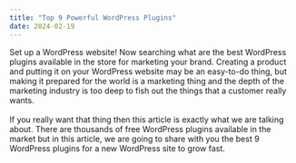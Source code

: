 ```yaml
---
title: "Top 9 Powerful WordPress Plugins"
date: 2024-02-19
---
```

Set up a WordPress website! Now searching what are the best WordPress plugins available in the store for marketing your brand.
Creating a product and putting it on your WordPress website may be an easy-to-do thing, but making it prepared for the world is a marketing thing and the depth of the marketing industry is too deep to fish out the things that a customer really wants.
<br> <br>
If you really want that thing then this article is exactly what we are talking about. There are thousands of free WordPress plugins available in the market but in this article, we are going to share with you the best 9 WordPress plugins for a new WordPress site to grow fast.
